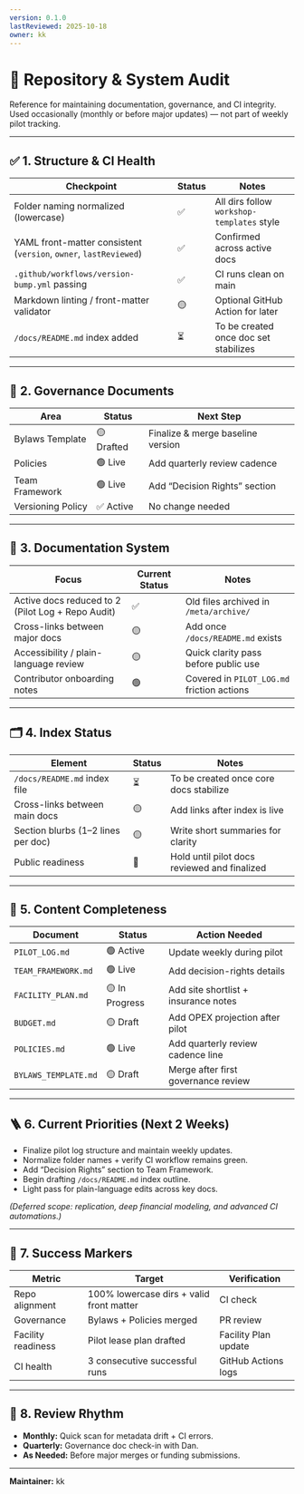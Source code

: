 ```yaml
---
version: 0.1.0
lastReviewed: 2025-10-18
owner: kk
---
```


# 🧱 Repository & System Audit
Reference for maintaining documentation, governance, and CI integrity.  
Used occasionally (monthly or before major updates) — not part of weekly pilot tracking.

---

## ✅ 1. Structure & CI Health

| Checkpoint | Status | Notes |
|-------------|--------|-------|
| Folder naming normalized (lowercase) | ✅ | All dirs follow `workshop-templates` style |
| YAML front-matter consistent (`version`, `owner`, `lastReviewed`) | ✅ | Confirmed across active docs |
| `.github/workflows/version-bump.yml` passing | ✅ | CI runs clean on main |
| Markdown linting / front-matter validator | 🟡 | Optional GitHub Action for later |
| `/docs/README.md` index added | ⏳ | To be created once doc set stabilizes |

---

## 🧭 2. Governance Documents

| Area | Status | Next Step |
|-------|--------|-----------|
| Bylaws Template | 🟡 Drafted | Finalize & merge baseline version |
| Policies | 🟢 Live | Add quarterly review cadence |
| Team Framework | 🟢 Live | Add “Decision Rights” section |
| Versioning Policy | ✅ Active | No change needed |

---

## 🧩 3. Documentation System

| Focus | Current Status | Notes |
|--------|----------------|-------|
| Active docs reduced to 2 (Pilot Log + Repo Audit) | ✅ | Old files archived in `/meta/archive/` |
| Cross-links between major docs | 🟡 | Add once `/docs/README.md` exists |
| Accessibility / plain-language review | 🟡 | Quick clarity pass before public use |
| Contributor onboarding notes | 🟢 | Covered in `PILOT_LOG.md` friction actions |

---

## 🗂️ 4. Index Status

| Element | Status | Notes |
|----------|--------|-------|
| `/docs/README.md` index file | ⏳ | To be created once core docs stabilize |
| Cross-links between main docs | 🟡 | Add links after index is live |
| Section blurbs (1–2 lines per doc) | 🟡 | Write short summaries for clarity |
| Public readiness | 🔴 | Hold until pilot docs reviewed and finalized |

---

## 🧱 5. Content Completeness

| Document | Status | Action Needed |
|-----------|--------|---------------|
| `PILOT_LOG.md` | 🟢 Active | Update weekly during pilot |
| `TEAM_FRAMEWORK.md` | 🟢 Live | Add decision-rights details |
| `FACILITY_PLAN.md` | 🟡 In Progress | Add site shortlist + insurance notes |
| `BUDGET.md` | 🟡 Draft | Add OPEX projection after pilot |
| `POLICIES.md` | 🟢 Live | Add quarterly review cadence line |
| `BYLAWS_TEMPLATE.md` | 🟡 Draft | Merge after first governance review |

---

## 🪜 6. Current Priorities (Next 2 Weeks)
- Finalize pilot log structure and maintain weekly updates.  
- Normalize folder names + verify CI workflow remains green.  
- Add “Decision Rights” section to Team Framework.  
- Begin drafting `/docs/README.md` index outline.  
- Light pass for plain-language edits across key docs.

*(Deferred scope: replication, deep financial modeling, and advanced CI automations.)*

---

## 🌟 7. Success Markers
| Metric | Target | Verification |
|---------|---------|--------------|
| Repo alignment | 100% lowercase dirs + valid front matter | CI check |
| Governance | Bylaws + Policies merged | PR review |
| Facility readiness | Pilot lease plan drafted | Facility Plan update |
| CI health | 3 consecutive successful runs | GitHub Actions logs |

---

## 🔁 8. Review Rhythm
- **Monthly:** Quick scan for metadata drift + CI errors.  
- **Quarterly:** Governance doc check-in with Dan.  
- **As Needed:** Before major merges or funding submissions.

---

**Maintainer:** kk  
